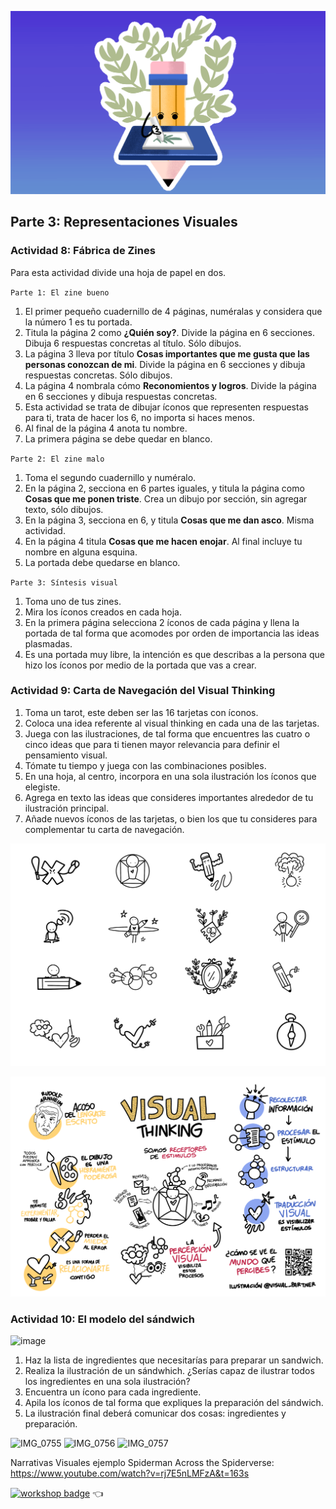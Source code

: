 ![](assets/25.png)

## Parte 3: Representaciones Visuales

### Actividad 8: Fábrica de Zines

Para esta actividad divide una hoja de papel en dos.

`Parte 1: El zine bueno`
1. El primer pequeño cuadernillo de 4 páginas, numéralas y considera que la número 1 es tu portada.
2. Titula la página 2 como **¿Quién soy?**. Divide la página en 6 secciones. Dibuja 6 respuestas concretas al título. Sólo dibujos.
3. La página 3 lleva por título **Cosas importantes que me gusta que las personas conozcan de mi**. Divide la página en 6 secciones y dibuja respuestas concretas. Sólo dibujos.
4. La página 4 nombrala cómo **Reconomientos y logros**. Divide la página en 6 secciones y dibuja respuestas concretas.
5. Esta actividad se trata de dibujar íconos que representen respuestas para ti, trata de hacer los 6, no importa si haces menos.
6. Al final de la página 4 anota tu nombre.
7. La primera página se debe quedar en blanco.

`Parte 2: El zine malo`
1. Toma el segundo cuadernillo y numéralo.
2. En la página 2, secciona en 6 partes iguales, y titula la página como **Cosas que me ponen triste**. Crea un dibujo por sección, sin agregar texto, sólo dibujos.
3. En la página 3, secciona en 6, y titula **Cosas que me dan asco**. Misma actividad.
4. En la página 4 titula **Cosas que me hacen enojar**. Al final incluye tu nombre en alguna esquina. 
5. La portada debe quedarse en blanco.

`Parte 3: Síntesis visual`
1. Toma uno de tus zines.
2. Mira los íconos creados en cada hoja.
3. En la primera página selecciona 2 íconos de cada página y llena la portada de tal forma que acomodes por orden de importancia las ideas plasmadas.
4. Es una portada muy libre, la intención es que describas a la persona que hizo los íconos por medio de la portada que vas a crear. 

### Actividad 9: Carta de Navegación del Visual Thinking

1. Toma un tarot, este deben ser las 16 tarjetas con íconos.
2. Coloca una idea referente al visual thinking en cada una de las tarjetas.
3. Juega con las ilustraciones, de tal forma que encuentres las cuatro o cinco ideas que para ti tienen mayor relevancia para definir el pensamiento visual.
4. Tómate tu tiempo y juega con las combinaciones posibles.
5. En una hoja, al centro, incorpora en una sola ilustración los íconos que elegiste.
6. Agrega en texto las ideas que consideres importantes alrededor de tu ilustración principal.
7. Añade nuevos íconos de las tarjetas, o bien los que tu consideres para complementar tu carta de navegación.

![](assets/23.png)

![](assets/22.png)

### Actividad 10: El modelo del sándwich

![image](https://github.com/visualpartnership/visualthinkingessentials/assets/17634377/a6ac7c33-c79b-407c-854b-5188b8021ccc)

1. Haz la lista de ingredientes que necesitarías para preparar un sandwich.
3. Realiza la ilustración de un sándwhich. ¿Serías capaz de ilustrar todos los ingredientes en una sola ilustración?
3. Encuentra un ícono para cada ingrediente.
4. Apila los íconos de tal forma que expliques la preparación del sándwich.
5. La ilustración final deberá comunicar dos cosas: ingredientes y preparación.

![IMG_0755](https://github.com/visualpartnership/visualthinkingessentials/assets/17634377/f9bb458f-f246-412b-a952-e7499ae08a43)
![IMG_0756](https://github.com/visualpartnership/visualthinkingessentials/assets/17634377/76bfedfe-64db-4cc8-9e05-a99d2d8a1b93)
![IMG_0757](https://github.com/visualpartnership/visualthinkingessentials/assets/17634377/7bf6bdd3-8cfd-4c26-869c-4a3edd712cb3)


Narrativas Visuales ejemplo Spiderman Across the Spiderverse: https://www.youtube.com/watch?v=rj7E5nLMFzA&t=163s

[![workshop badge](https://img.shields.io/badge/🔗link-HOME-blue?style=for-the-badge)](README.md) 👈
